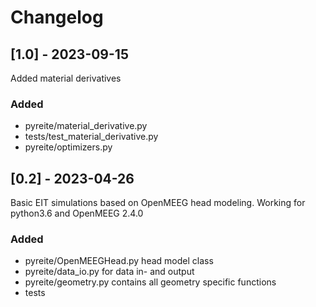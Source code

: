 # Changelog

## [1.0] - 2023-09-15
Added material derivatives

### Added
- pyreite/material_derivative.py
- tests/test_material_derivative.py
- pyreite/optimizers.py



## [0.2] - 2023-04-26
Basic EIT simulations based on OpenMEEG head modeling.
Working for python3.6 and OpenMEEG 2.4.0

### Added
- pyreite/OpenMEEGHead.py head model class
- pyreite/data_io.py for data in- and output
- pyreite/geometry.py contains all geometry specific functions
- tests

